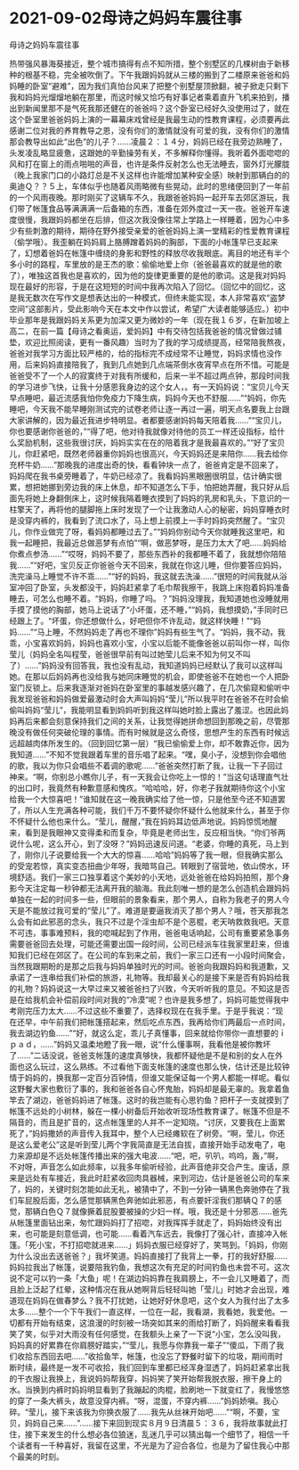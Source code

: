 # 2021-09-02母诗之妈妈车震往事



母诗之妈妈车震往事




热带强风暴海葵接近，整个城市搞得有点不知所措，整个别墅区的几棵树由于新移种的根基不稳，完全被吹倒了。下午我跟妈妈就从三楼的搬到了二楼原来爸爸和妈妈睡的卧室“避难”，因为我们真怕台风来了把整个别墅屋顶掀翻，被子掀走只剩下我和妈妈光熘熘地躺在那里，而这时候又恰巧有好事记者乘着直升飞机来拍到，播出到新闻里那不是气死我那还健在的爸爸吗？这个卧室已经好久没使用过了，就在这个卧室里爸爸妈妈上演的一幕幕床戏曾经是我最生动的性教育课程，必须要再此感谢二位对我的养育教导之恩，没有你们的激情就没有可爱的我，没有你们的激情那会教导出如此“出色”的儿子？……凌晨２：１４分，妈妈已经在我旁边熟睡了，头发凌乱略显疲惫，这跟她的辛勤操劳有关，不多解释你懂得。我听着外面唿唿的风和打在窗上的雨点啪啪的声音，也许是条件反射怎么也无法睡去，窗外灯光朦胧（晚上我家门口的小路灯总是不关这样也许能增加某种安全感）映射到那辆白的的奥迪Ｑ？？５上，车体似乎也随着风雨略微有些晃动，此时的思绪便回到了一年前的一个风雨夜晚。那时刚买了这辆车不久，我跟爸爸妈妈一起开车去郊区游玩，我们带了帐篷食品等满满满一后备箱的东西，准备在郊外度过一天一夜。爸爸开车速度很慢，我跟妈妈都坐在后排，但这次我没像往常上学路上一样睡着，因为心中多少有些刺激的期待，期待在野外接受亲爱的爸爸妈妈上演一堂精彩的性爱教育课程（偷学哦）。我歪躺在妈妈肩上胳膊蹭着妈妈的胸部，下面的小帐篷早已支起来了，幻想着爸妈在帐篷中缠绕的身影和野性的释放尽收我眼底。离目的地还有半个多小时的路程，车里放的是王杰的歌：偷偷地爱上你（爸爸最喜欢的就是他的歌了），唯独这首我也是喜欢的，因为他的旋律更重要的是他的歌词。这是我对妈妈现在最好的形容，于是在这短短的时间中我再次陷入了回忆。（回忆中的回忆，这是我无数次在写作文是想表达出的一种模式，但终未能实现，本人非常喜欢“盗梦空间”这部影片，受此影响今天在本文中作以尝试，希望广大读者能够适应。）初中毕业那年是我跟妈妈关系更为加深又更为微妙的一年（现在我１６岁，在新加坡上高二，在前一篇【母诗之看奥运，爱妈妈】中有交待包括我爸爸的情况曾做过铺垫，欢迎比照阅读，更有一番风趣）当时为了我的学习成绩提高，经常陪我熬夜，爸爸对我学习方面比较严格的，给的指标完不成经常不让睡觉，妈妈求情也没作用，后来妈妈直接陪我了，我到几点她到几点端茶倒水夜宵早点在所不惜。可能是爸爸受不了一个人的寂寞终于对我有所缓和，后来一半不超过两点钟，那段时间我的学习进步飞快，让我十分感恩我身边的这个女人，。有一天妈妈说：“宝贝儿今天早点睡吧，最近流感我怕你免疫力下降生病，妈妈今天也不舒服……”“妈妈，你先睡吧，今天我不能早睡刚测试完的试卷老师让逐一再过一遍，明天点名要我上台跟大家讲解的，因为最近我进步特明显。者都要感谢妈妈每天陪着我……”“宝贝儿，你也要感谢你爸爸的，”“得了吧，他对待我就像对待他的员工一样还设指标，给什么奖励机制，这些我很讨厌，妈妈实实在在的陪着我才是我最喜欢的。”“好了宝贝儿，你赶紧吧，既然老师器重你妈妈也很高兴，今天妈妈还是来陪你……我去给你充杯牛奶……”那晚我的进度出奇的快，看看钟块一点了，爸爸肯定是不回来了，妈妈爬在我书桌旁睡着了，牛奶已经凉了。我看妈妈黑眼圈很明显，估计确实很累，想把她挪到旁边我的床上休息，却不知道怎么下手，怕把她弄醒，我只好从后面先将她上身翻倒床上，这时候我隔着睡衣摸到了妈妈的乳房和乳头，下意识的一柱擎天了，再将他的腿脚拖上床时发现了一个让我激动人心的秘密，妈妈穿睡衣时是没穿内裤的，我看到了流口水了，马上想上前摸上一手时妈妈突然醒了。“宝贝儿，你作业做完了呀，看妈妈都睡过去了。”“妈妈你别动今天你就睡我这里吧，和我一起睡把，我最近总做恶梦有点怕”“啊，做恶梦呀，是压力太大了吧……妈妈给你煮点参汤……”“哎呀，妈妈不要了，那些东西补的我都睡不着了，我就想你陪陪我……”“好吧，宝贝反正你爸爸今天不回来，我就在你这儿睡，但你要答应妈妈，洗完澡马上睡觉不许不乖……”“好的妈妈，我这就去洗澡……”很短的时间我就从浴室冲回了卧室，头发都没干，妈妈赶紧拿了毛巾帮我擦干，我跳上床抱着妈妈准备睡去，可怎么也睡不着。“妈妈，你睡了吗。？”妈妈没理我，我知道她也没睡就用手摸了摸他的胸部，她马上说话了“小坏蛋，还不睡，”“妈妈，我想摸奶，”手同时已经跟上了。“坏蛋，你还想做什么，好吧但你不许乱动，就这样快睡！”“妈妈……”“马上睡，不然妈妈走了再也不理你”妈妈有些生气了。“妈妈，我不动，我乖，小宝喜欢妈妈，妈妈也喜欢小宝，小宝以后能不能像爸爸以前叫你一样，叫你莹儿（妈妈全名叫程莹，爸爸很早前有叫过她莹儿后来不知为何又不叫了）……”妈妈没有回答我，我也没有乱动，我知道妈妈已经默认了我可以这样叫她。在那以后妈妈再也没给我与她同床睡觉的机会，即使爸爸不在她也一个人把卧室门反锁上。后来我逐渐对爸妈在卧室里的事越发感兴趣了，在几次偷窥和偷听中我发现爸爸和妈妈做爱最激动时会大声叫妈妈“莹儿”所以我平时在爸爸不在时会偷偷叫妈妈“莹儿”，我能明显看到妈妈听到我这样叫她时脸上露出了羞涩。也因此妈妈再后来都会刻意保持我们之间的关系，让我觉得她拼命想回到那晚之前，尽管那晚没有做任何突破伦理的事情。而有时候就是这么奇怪，思想产生的东西有时候远远超越肉体所发生的。（回到回忆第一层）“我已偷偷爱上你，却不敢靠近你，因为我知道……”不知不觉我跟着车里的音乐唱了起来。“嘿，臭小子，没想到你会唱他的歌，我以为你只会唱些不着调的歌呢……”爸爸突然打断了我，让我一下子回过神来。“啊，你别总小瞧你儿子，有一天我会让你吃上一惊的！”当这句话理直气壮的出口时，我竟然有种歉意感和愧疚。“哈哈哈，好，你老子我就期待你这个小宝给我一个大惊喜吧！”谁知就在这一晚我确实给了他一惊，只是他至今还不知道罢了，所以人生充满各种可能，我们千万不要怀疑你怀疑什么他就来什么，甚至于你不怀疑什么他也来什么。“莹儿，醒醒，”我在妈妈耳边低声地说。妈妈惊慌地醒来，看到是我眼神又变得柔和而复杂，毕竟是老师出生，反应相当快。“你们爷两说什么呢，这么开心，到了没呀？”妈妈迅速反问道。“老婆，你睡的真死，马上到了，刚你儿子说要给我一个大大的惊喜……哈哈”妈妈等了我一眼，但我确实那么的受宠若惊，真实变态扭曲少年呀，我暗骂自己。转眼到了宿营地，依山傍水，环境舒适。我们一家三口独享着这个美妙的小天地，远处爸爸在给妈妈拍照，那个身影今天注定每一秒钟都无法离开我的脑海。我此刻唯一想的是怎么创造机会跟妈妈单独在一起的时间多一些，但眼前的景象看来，那个男人，自称为我老子的男人今天是不能放过我可爱的“莹儿”了。难道是要逼我消灭了那个男人？哦，苍天那我怎么会有如此邪恶的念头，我只不过是个淫虫却不是个恶棍，老天呐救救我吧。天意不可违，事事难预料，我的唿喊起到了作用，爸爸电话响起，公司有重要紧急事务需要爸爸回去处理，可能还需要出国一段时间，公司已经派车往我家里赶来，但谁知我们已经在郊区了。在公司的车到来之前，我们一家三口还有一小段时间聚会，当然我跟期盼的是那之后我与妈妈单独时光的时间。爸爸向我跟妈妈和我道歉，又承诺了一连串给我们补偿的旅游，礼物等。我却最关心的是接下来是否有妈妈给我的礼物？妈妈说这一大早过来又被爸爸扫了兴致，今天听听我的意见。不知这是否是在给我机会补偿前段时间对我的“冷漠”呢？也许是我多想了，妈妈可能觉得我中考刚完压力太大……不过这些不重要了，选择权现在在我手里。于是乎我说：“现在还早，中午前我们把帐篷搭起来，然后吃点东西，我再给你们两最后一点时间，我去湖边钓鱼……”“好，就这么定，乖儿子真懂事，回来就给你带你一直想要的ｉｐａｄ，……”妈妈又温柔地瞪了我一眼，说“什么懂事啊，我看他是被你教坏了……”二话没说，爸爸支帐篷的速度真够快，我都怀疑他是不是和别的女人在外面也这么玩过，这么熟练。不过看他下面支帐篷的速度也那么快，估计还是比较钟情于妈妈的，换我那一定百分百钟情，但谁又能保证每一个男人都能一样呢。看似这野餐大家也敷衍了事的，我和爸爸各自心怀鬼胎，妈妈却是最无辜的。我拿着鱼竿去了湖边，爸爸妈妈进了帐篷。这时的我岂能有心思钓鱼？把杆子一支就摸到了帐篷不远处的小树林，躲在一棵小树备后开始收听现场性教育课了。帐篷不但是不隔音的，而且是扩音的，这点帐篷里的人并不一定知晓。“讨厌，又要我在上面累死了，”妈妈撒娇的声音传入我耳中，整个人已经瘫软在了树旁。“啊，莹儿，你还是这么爱老公”这是听到莹儿两个字我简直是无法自拔，直接开始手动发电了，电力来源却是不远处帐篷传播出来的强大电波……“吧，吧，叭叭，呜呜，轰，”啊，不对呀，声音怎么如此频率，以我多年偷听经验，此声音绝非交合产生。废话，原来是远处有车接近，我此时赶紧收回肉具器械，来到河边，估计是爸爸公司的车来了，妈的，关键时刻怎能如此无礼，被猜中了，不到一分钟一辆黑色奔驰停在了我们车屁股后面，怎么感觉那辆黑色奔驰如此邪恶，有点要奸淫我们那辆Ｑ７的感觉，那辆白色Ｑ７就像撅着屁股要被操的少妇一样。哦，我还是十分邪恶……爸先从帐篷里面钻出来，匆忙跟妈妈打了招唿，对我挥挥手就走了，妈妈始终没有出来，也可能是刻意低调，也可能……看着汽车远去，我像打了强心针，直接冲入帐篷。「死小宝，不打招唿就进来……」妈妈衣服已经穿好了，笑骂到。「妈妈，你刚为什么没出去送爸爸？」我坏笑道。妈妈直接打了我背上一拳，打的我好舒服……妈妈拉我出了帐篷，说要陪我钓鱼，我想这次有充足的时间钓鱼也未尝不可。这次说不定可以钓一条「大鱼」呢！在湖边妈妈靠在我肩膀上，不一会儿又睡着了，而且脸上泛起了红晕，这种情况在我从她啊背后轻轻叫她「莹儿」时她才会出现，难道现在妈妈在做春梦么？我不打扰她，让她好好休息吧，这个女人为我付出了太多太多……整个一个下午我们一直这样，一位在一起，我看湖，我看她，我爱他。一切都有开始有结束，这浪漫的时刻被一场突如其来的雨给打断了，妈妈醒来看看我笑了笑，似乎对大雨没有任何感觉，在我额头上亲了一下说“小宝，怎么没叫我，妈妈真的好累靠在你肩膀好踏实，”“莹儿，我愿与你靠我一辈子”“傻瓜，下雨了我们收拾东西回去吧……”收拾鱼竿，帐篷，也没忘了野餐时留下的垃圾，期间雨时断时续，最终是一发不可收拾，我们回到车里都已经浑身湿透了，妈妈赶紧拿出我的干衣服让我换上，我说妈妈帮我穿，妈妈笑了笑开始帮我脱衣服，擦干身上的水。当换到内裤时妈妈明显看到了我蹦起的肉棍，脸刷地一下就变红了，我慢悠悠的穿了一条大裤头，故意没穿内裤。“呀，混蛋，不穿内裤……”妈妈娇嗔。我心碎。“莹儿，接下来该我为你换衣服了……我先从丝袜开始吧……”“啊，不要，宝贝，妈妈自己来……”……接下来回到现实８月９日清晨５：３６，我将故事就此打住，接下来发生的什么想必各位狼迷，乱迷几乎可以猜出每一个细节了，相信一千个读者有一千种喜好，我留在这里，不光是为了迎合各位，也是为了留住我心中那个最美的时刻。




